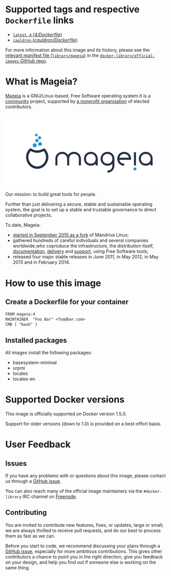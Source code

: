 # Supported tags and respective `Dockerfile` links

-	[`latest`, `4` (*4/Dockerfile*)](https://github.com/juanluisbaptiste/docker-brew-mageia/blob/603a75ec98dfd7c26ed85108b309d4e5f39ded91/4/Dockerfile)
-	[`cauldron` (*cauldron/Dockerfile*)](https://github.com/juanluisbaptiste/docker-brew-mageia/blob/603a75ec98dfd7c26ed85108b309d4e5f39ded91/cauldron/Dockerfile)

For more information about this image and its history, please see the [relevant manifest file (`library/mageia`)](https://github.com/docker-library/official-images/blob/master/library/mageia) in the [`docker-library/official-images` GitHub repo](https://github.com/docker-library/official-images).

# What is Mageia?

[Mageia](http://www.mageia.org) is a GNU/Linux-based, Free Software operating system.It is a [community](https://www.mageia.org/en/community/) project, supported by [a nonprofit organisation](https://www.mageia.org/en/about/#mageia.org) of elected contributors.

![logo](https://raw.githubusercontent.com/docker-library/docs/master/mageia/logo.png)

Our mission: to build great tools for people.

Further than just delivering a secure, stable and sustainable operating system, the goal is to set up a stable and trustable governance to direct collaborative projects.

To date, Mageia:

-	[started in September 2010 as a fork](https://www.mageia.org/en/about/2010-sept-announcement.html) of Mandriva Linux;
-	gathered hundreds of careful individuals and several companies worldwide,who coproduce the infrastructure, the distribution itself, [documentation](https://wiki.mageia.org/), [delivery](https://www.mageia.org/en/downloads/) and [support](https://www.mageia.org/en/support/), using Free Software tools;
-	released four major stable releases in June 2011, in May 2012, in May 2013 and in February 2014.

# How to use this image

## Create a Dockerfile for your container

	FROM mageia:4
	MAINTAINER  "Foo Bar" <foo@bar.com>
	CMD [ "bash" ]

## Installed packages

All images install the following packages:

-	basesystem-minimal
-	urpmi
-	locales
-	locales-en

# Supported Docker versions

This image is officially supported on Docker version 1.5.0.

Support for older versions (down to 1.0) is provided on a best-effort basis.

# User Feedback

## Issues

If you have any problems with or questions about this image, please contact us through a [GitHub issue](https://github.com/juanluisbaptiste/docker-brew-mageia/issues).

You can also reach many of the official image maintainers via the `#docker-library` IRC channel on [Freenode](https://freenode.net).

## Contributing

You are invited to contribute new features, fixes, or updates, large or small; we are always thrilled to receive pull requests, and do our best to process them as fast as we can.

Before you start to code, we recommend discussing your plans through a [GitHub issue](https://github.com/juanluisbaptiste/docker-brew-mageia/issues), especially for more ambitious contributions. This gives other contributors a chance to point you in the right direction, give you feedback on your design, and help you find out if someone else is working on the same thing.
